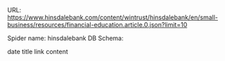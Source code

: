 URL: https://www.hinsdalebank.com/content/wintrust/hinsdalebank/en/small-business/resources/financial-education.article.0.json?limit=10

Spider name: hinsdalebank
DB Schema:

date
title
link
content
